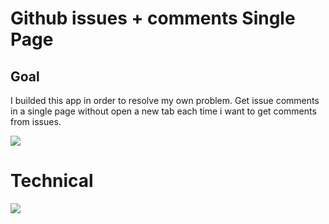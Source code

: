 # Github issues + comments Single Page

## Goal

I builded this app in order to resolve my own problem. Get issue comments in a single page without open a new tab each time i want to get comments from issues.

![](https://i.imgur.com/k3dhAHr.gif)


# Technical
![](https://i.imgur.com/ejKZs4q.png)

